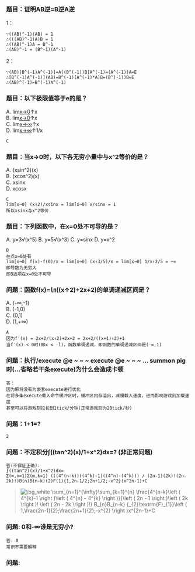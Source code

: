 ### 题目：证明AB逆=B逆A逆
1：
```
∵((AB)^-1)(AB) = 1
∴(((AB)^-1)A)B = 1
∴((AB)^-1)A = B^-1
∴(AB)^-1 = (B^-1)(A^-1)
```

2：
```
∵(AB)[B^(-1)A^(-1)]=A[(B^(-1))B]A^(-1)=(A^(-1))A=E
∴[B^(-1)A^(-1)](AB)=B^(-1)[A^(-1)*A]B=(B^(-1))B=E
∴(AB)^(-1)=B^(-1)A^(-1)
```

### 题目：以下极限值等于e的是？

A. lim[x→0](1+1/x)↑x<br>
B. lim[x→0](1+x)↑x<br>
C. lim[x→∞](1+1/x)↑x<br>
D. lim[x→∞](1+x)↑1/x

```
C
```

### 题目：当x→0时，以下各无穷小量中与x^2等价的是？

A. (xsin^2)(x)<br>
B. (xcos^2)(x)<br>
C. xsinx<br>
D. xcosx
```
C
lim[x→0] (x↑2)/xsinx = lim[x→0] x/sinx = 1
所以xsinx与x^2等价
```
### 题目：下列函数中，在x=0处不可导的是？
A. y=3√(x^5)
B. y=5√(x^3)
C. y=sinx
D. y=x^2
```
B
在点x=0处有
lim[x→0] f(x)-f(0)/x = lim[x→0] (x↑3/5)/x = lim[x→0] 1/x↑2/5 = +∞
即导数为无穷大
即B选项在x=0处不可导
```

### 问题：函数f(x)=㏑((x↑2)+2x+2)的单调递减区间是？
A. (-∞,-1)<br>
B. (-1,0)<br>
C. (0,1)<br>
D. (1,+∞)
```
A
因为f′(x) = 2x+2/(x↑2)+2x+2 = 2x+2/((x+1)↑2)+1
当f′(x) < 0时(即x < -l)，函数单调递减，即函数的单调递减区间是(-∞,1)
```

### 问题：执行/execute @e ~ ~ ~ execute @e ~ ~ ~ ... summon pig时(...省略若干条execute)为什么会造成卡顿

```
答：
因为麻将没有为嵌套execute进行优化
在将多条execute载入命令缓冲区时，缓冲区内存溢出，减慢载入速度，进而影响游戏刻加载速度
甚至可以将游戏刻拉长到1tick/分钟(正常游戏刻为20tick/秒)
```

### 问题：1+1=?

```
2
```

### 问题：不定积分∫((tan^2)(x)/1+x^2)dx=?   (非正常问题)

```
答(不保证正确):
∫((tan^2)(x)/1+x^2)dx=
Σ(∞,n=1)Σ(m,k=1) (((4^(n-k))((4^k)-1)((4^n)-(4^k))) / (2n-1)(2k)!(2n-2k)!)B(n)B(n-k)(2)F(1){1,2n-1/2;2n+1/2;-x^2}(x^2n-1)+C
```

> <img src="https://latex.codecogs.com/svg.image?\bg_white&space;\sum_{n=1}^{\infty}\sum_{k=1}^{n}&space;\frac{4^{n-k}\left&space;(&space;4^{k}-1&space;\right&space;)\left&space;(&space;4^{n}&space;-&space;4^{k}&space;\right&space;)}{\left&space;(&space;2n&space;-&space;1&space;\right&space;)\left&space;(&space;2k&space;\right&space;)!&space;\left&space;(&space;2n&space;-&space;2k&space;\right&space;)!}&space;B_{n}B_{n-k}&space;{_{2}\textrm{F}_{1}}\left&space;(&space;1,\frac{2n-1}{2};\frac{2n&plus;1}{2};-x^{2}&space;\right&space;)x^{2n-1}&plus;C" title="\bg_white \sum_{n=1}^{\infty}\sum_{k=1}^{n} \frac{4^{n-k}\left ( 4^{k}-1 \right )\left ( 4^{n} - 4^{k} \right )}{\left ( 2n - 1 \right )\left ( 2k \right )! \left ( 2n - 2k \right )!} B_{n}B_{n-k} {_{2}\textrm{F}_{1}}\left ( 1,\frac{2n-1}{2};\frac{2n+1}{2};-x^{2} \right )x^{2n-1}+C" />

### 问题: 0和-∞谁是无穷小?

```
答: 0
常识不需要解释
```

### 问题:
